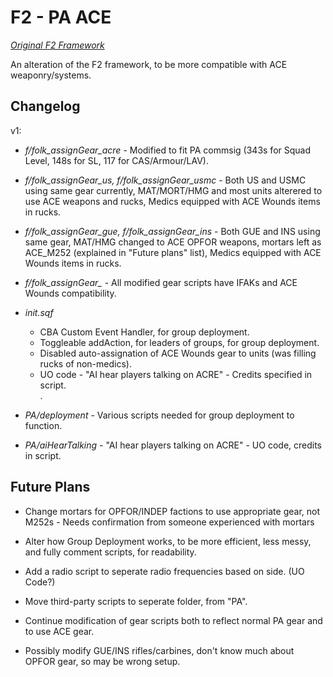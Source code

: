 F2 - PA ACE
================================

*[Original F2 Framework](http://github.github.com/github-flavored-markdown/sample_content.html)*

An alteration of the F2 framework, to be more compatible with ACE weaponry/systems. 

Changelog
-------------------------

v1:
* *f/folk_assignGear_acre* - Modified to fit PA commsig (343s for Squad Level, 148s for SL, 117 for CAS/Armour/LAV).

* *f/folk_assignGear_us, 
f/folk_assignGear_usmc* - Both US and USMC using same gear currently, MAT/MORT/HMG and most units alterered to use ACE weapons and rucks, Medics equipped with ACE Wounds items in rucks.

* *f/folk_assignGear_gue, 
f/folk_assignGear_ins* - Both GUE and INS using same gear, MAT/HMG changed to ACE OPFOR weapons, mortars left as ACE_M252 (explained in "Future plans" list), Medics equipped with ACE Wounds items in rucks.

* *f/folk_assignGear_* - All modified gear scripts have IFAKs and ACE Wounds compatibility. 

* *init.sqf*
  * CBA Custom Event Handler, for group deployment.
  * Toggleable addAction, for leaders of groups, for group deployment. 
  * Disabled auto-assignation of ACE Wounds gear to units (was filling rucks of non-medics).
  * UO code - "AI hear players talking on ACRE" - Credits specified in script.  
  .


* *PA/deployment*           - Various scripts needed for group deployment to function.

* *PA/aiHearTalking*        - "AI hear players talking on ACRE" - UO code, credits in script.

Future Plans
-------------------------

* Change mortars for OPFOR/INDEP factions to use appropriate gear, not M252s - Needs confirmation from someone experienced with mortars

* Alter how Group Deployment works, to be more efficient, less messy, and fully comment scripts, for readability.

* Add a radio script to seperate radio frequencies based on side. (UO Code?)

* Move third-party scripts to seperate folder, from "PA".

* Continue modification of gear scripts both to reflect normal PA gear and to use ACE gear.

* Possibly modify GUE/INS rifles/carbines, don't know much about OPFOR gear, so may be wrong setup.
